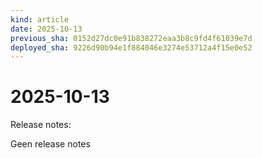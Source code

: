 ```yaml
---
kind: article
date: 2025-10-13
previous_sha: 0152d27dc0e91b838272eaa3b8c9fd4f61039e7d
deployed_sha: 9226d90b94e1f884046e3274e53712a4f15e0e52
---
```


# 2025-10-13

Release notes:

Geen release notes

